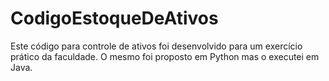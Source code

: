 # CodigoEstoqueDeAtivos
Este código para controle de ativos foi desenvolvido para um exercício prático da faculdade. O mesmo foi proposto em Python mas o executei em Java.
